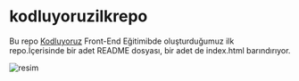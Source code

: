 # kodluyoruzilkrepo
Bu repo [Kodluyoruz](https://kodluyoruz.org) Front-End Eğitimibde oluşturduğumuz ilk repo.İçerisinde bir adet README dosyası, bir adet de index.html barındırıyor.


![resim](https://picsum.photos/200/300)